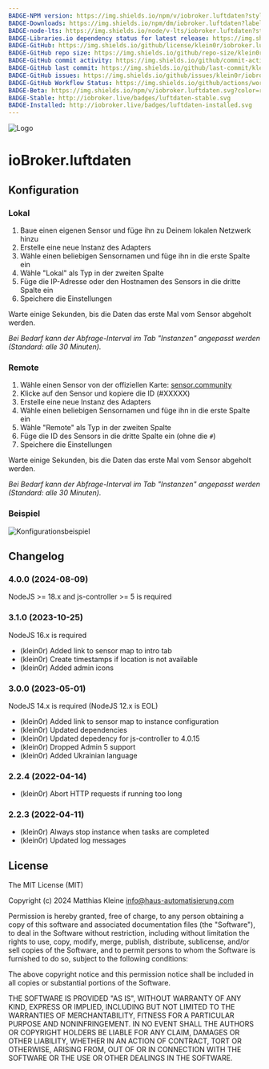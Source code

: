 ```yaml
---
BADGE-NPM version: https://img.shields.io/npm/v/iobroker.luftdaten?style=flat-square
BADGE-Downloads: https://img.shields.io/npm/dm/iobroker.luftdaten?label=npm%20downloads&style=flat-square
BADGE-node-lts: https://img.shields.io/node/v-lts/iobroker.luftdaten?style=flat-square
BADGE-Libraries.io dependency status for latest release: https://img.shields.io/librariesio/release/npm/iobroker.luftdaten?label=npm%20dependencies&style=flat-square
BADGE-GitHub: https://img.shields.io/github/license/klein0r/iobroker.luftdaten?style=flat-square
BADGE-GitHub repo size: https://img.shields.io/github/repo-size/klein0r/iobroker.luftdaten?logo=github&style=flat-square
BADGE-GitHub commit activity: https://img.shields.io/github/commit-activity/m/klein0r/iobroker.luftdaten?logo=github&style=flat-square
BADGE-GitHub last commit: https://img.shields.io/github/last-commit/klein0r/iobroker.luftdaten?logo=github&style=flat-square
BADGE-GitHub issues: https://img.shields.io/github/issues/klein0r/iobroker.luftdaten?logo=github&style=flat-square
BADGE-GitHub Workflow Status: https://img.shields.io/github/actions/workflow/status/klein0r/iobroker.luftdaten/test-and-release.yml?branch=master&logo=github&style=flat-square
BADGE-Beta: https://img.shields.io/npm/v/iobroker.luftdaten.svg?color=red&label=beta
BADGE-Stable: http://iobroker.live/badges/luftdaten-stable.svg
BADGE-Installed: http://iobroker.live/badges/luftdaten-installed.svg
---
```

![Logo](../../admin/luftdaten.png)

# ioBroker.luftdaten

## Konfiguration

### Lokal

1. Baue einen eigenen Sensor und füge ihn zu Deinem lokalen Netzwerk hinzu
2. Erstelle eine neue Instanz des Adapters
3. Wähle einen beliebigen Sensornamen und füge ihn in die erste Spalte ein
4. Wähle "Lokal" als Typ in der zweiten Spalte
5. Füge die IP-Adresse oder den Hostnamen des Sensors in die dritte Spalte ein
6. Speichere die Einstellungen

Warte einige Sekunden, bis die Daten das erste Mal vom Sensor abgeholt werden.

*Bei Bedarf kann der Abfrage-Interval im Tab "Instanzen" angepasst werden (Standard: alle 30 Minuten).*

### Remote

1. Wähle einen Sensor von der offiziellen Karte: [sensor.community](https://sensor.community/en/)
2. Klicke auf den Sensor und kopiere die ID (#XXXXX)
3. Erstelle eine neue Instanz des Adapters
4. Wähle einen beliebigen Sensornamen und füge ihn in die erste Spalte ein
5. Wähle "Remote" als Typ in der zweiten Spalte
6. Füge die ID des Sensors in die dritte Spalte ein (ohne die ``#``)
7. Speichere die Einstellungen

Warte einige Sekunden, bis die Daten das erste Mal vom Sensor abgeholt werden.

*Bei Bedarf kann der Abfrage-Interval im Tab "Instanzen" angepasst werden (Standard: alle 30 Minuten).*

### Beispiel

![Konfigurationsbeispiel](./img/exampleConfiguration.png)

## Changelog

<!--
  Placeholder for the next version (at the beginning of the line):
  ### **WORK IN PROGRESS**
-->
### 4.0.0 (2024-08-09)

NodeJS >= 18.x and js-controller >= 5 is required

### 3.1.0 (2023-10-25)

NodeJS 16.x is required

* (klein0r) Added link to sensor map to intro tab
* (klein0r) Create timestamps if location is not available
* (klein0r) Added admin icons

### 3.0.0 (2023-05-01)

NodeJS 14.x is required (NodeJS 12.x is EOL)

* (klein0r) Added link to sensor map to instance configuration
* (klein0r) Updated dependencies
* (klein0r) Updated depedency for js-controller to 4.0.15
* (klein0r) Dropped Admin 5 support
* (klein0r) Added Ukrainian language

### 2.2.4 (2022-04-14)

* (klein0r) Abort HTTP requests if running too long

### 2.2.3 (2022-04-11)

* (klein0r) Always stop instance when tasks are completed
* (klein0r) Updated log messages

## License

The MIT License (MIT)

Copyright (c) 2024 Matthias Kleine <info@haus-automatisierung.com>

Permission is hereby granted, free of charge, to any person obtaining a copy
of this software and associated documentation files (the "Software"), to deal
in the Software without restriction, including without limitation the rights
to use, copy, modify, merge, publish, distribute, sublicense, and/or sell
copies of the Software, and to permit persons to whom the Software is
furnished to do so, subject to the following conditions:

The above copyright notice and this permission notice shall be included in
all copies or substantial portions of the Software.

THE SOFTWARE IS PROVIDED "AS IS", WITHOUT WARRANTY OF ANY KIND, EXPRESS OR
IMPLIED, INCLUDING BUT NOT LIMITED TO THE WARRANTIES OF MERCHANTABILITY,
FITNESS FOR A PARTICULAR PURPOSE AND NONINFRINGEMENT. IN NO EVENT SHALL THE
AUTHORS OR COPYRIGHT HOLDERS BE LIABLE FOR ANY CLAIM, DAMAGES OR OTHER
LIABILITY, WHETHER IN AN ACTION OF CONTRACT, TORT OR OTHERWISE, ARISING FROM,
OUT OF OR IN CONNECTION WITH THE SOFTWARE OR THE USE OR OTHER DEALINGS IN
THE SOFTWARE.